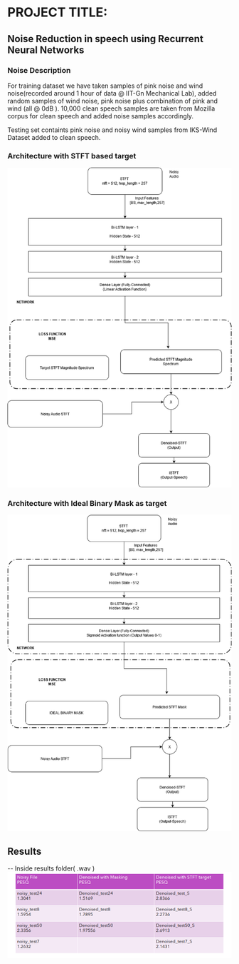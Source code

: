 # PROJECT TITLE:
## Noise Reduction in speech using Recurrent Neural Networks 
### Noise Description 
For training dataset we have taken samples of pink noise and wind noise(recorded around 1 hour of data @ IIT-Gn Mechanical Lab), added random samples of wind noise, pink noise plus combination of pink and wind (all @ 0dB ).
10,000 clean speech samples are taken from Mozilla corpus for clean speech and added noise samples accordingly.

Testing set containts pink noise and noisy wind samples from IKS-Wind Dataset added to clean speech.

### Architecture with STFT based target 
![](./images/bi_LSTM_STFTT.png)
### Architecture with Ideal Binary Mask as target
![](./images/Bi-Lstm.png)

## Results
-- Inside results folder( .wav )
![](./images/PESQ_IMG.png)
